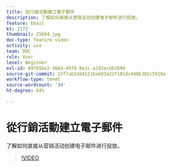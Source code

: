 ```yaml
---
title: 從行銷活動建立電子郵件
description: 了解如何直接从营销活动创建电子邮件进行投放。
feature: Email
kt: 2172
thumbnail: 25604.jpg
doc-type: feature video
activity: use
team: DOC
role: User
level: Beginner
exl-id: 89765be2-366d-45f8-8e1c-a192ecbb2694
source-git-commit: 13f7ab2dd41216a603a22f181dc4d06302c5918a
workflow-type: tm+mt
source-wordcount: '34'
ht-degree: 64%

---
```


# 從行銷活動建立電子郵件

了解如何直接从营销活动创建电子邮件进行投放。

>[!VIDEO](https://video.tv.adobe.com/v/25604?quality=12&learn=on)
